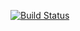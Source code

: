 [![Build Status](https://travis-ci.org/samccone/fried-twinkie.svg?branch=master)](https://travis-ci.org/samccone/fried-twinkie)
